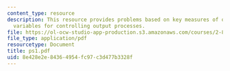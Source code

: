 ```yaml
---
content_type: resource
description: This resource provides problems based on key measures of output geometry,
  variables for controlling output processes.
file: https://ol-ocw-studio-app-production.s3.amazonaws.com/courses/2-830j-control-of-manufacturing-processes-sma-6303-spring-2008/8e428e2e84364954fc97c3d477b3328f_ps1.pdf
file_type: application/pdf
resourcetype: Document
title: ps1.pdf
uid: 8e428e2e-8436-4954-fc97-c3d477b3328f
---
```


